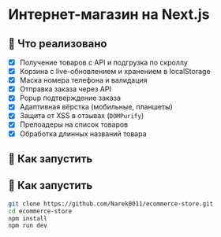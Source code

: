 # Интернет-магазин на Next.js

## 📌 Что реализовано

- [x] Получение товаров с API и подгрузка по скроллу
- [x] Корзина с live-обновлением и хранением в localStorage
- [x] Маска номера телефона и валидация
- [x] Отправка заказа через API
- [x] Popup подтверждение заказа
- [x] Адаптивная вёрстка (мобильные, планшеты)
- [x] Защита от XSS в отзывах (`DOMPurify`)
- [x] Прелоадеры на список товаров
- [x] Обработка длинных названий товара

## 🚀 Как запустить
## 🚀 Как запустить

```bash
git clone https://github.com/Narek0011/ecommerce-store.git
cd ecommerce-store
npm install
npm run dev
